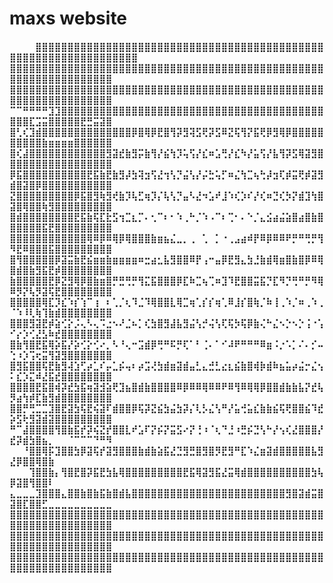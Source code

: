 <html>

<head>
</head>

<body>

<h1>maxs website</h1>
<h4>⠀⠀⠀⠀⣿⣿⣿⣿⣿⣿⣿⣿⣿⣿⣿⣿⣿⣿⣿⣿⣿⣿⣿⣿⣿⣿⣿⣿⣿⣿⣿⣿⣿⣿⣿⣿⣿⣿⣿⣿⣿⣿⣿⣿⣿⣿⣿⣿⣿⣿⣿⣿⣿⣿⣿⣿⣿⣿⣿⣿⣿⣿⣿⣿⣿⣿⣿⣿⣿
⣿⣿⣿⣿⣿⣿⣿⣿⣿⣿⣿⣿⣿⣿⣿⣿⣿⣿⣿⣿⣿⣿⣿⣿⣿⣿⣿⣿⣿⣿⣿⣿⣿⣿⣿⣿⣿⣿⣿⣿⣿⣿⣿⣿⣿⣿⣿⣿⣿⣿⣿⣿⣿⣿⣿⣿⣿⣿⣿⣿⣿⣿⣿⣿⣿
⣿⣿⣿⣿⣿⣿⣿⣿⣿⣿⣿⣿⣿⣿⣿⣿⣿⣿⣿⣿⣿⣿⣿⣿⣿⣿⣿⣿⣿⣿⣿⣿⣿⣿⣿⣿⣿⣿⣿⣿⣿⣿⣿⣿⣿⣿⣿⣿⣿⣿⣿⣿⣿⣿⣿⣿⣿⣿⣿⣿⣿⣿⣿⣿⣿
⠉⠉⠛⠛⠛⠛⣹⣹⣿⣿⣿⣿⣿⣿⣿⣿⣿⣿⣿⣿⣿⣿⣿⣿⣿⣿⣿⣿⣿⣿⣿⣿⣿⣿⣿⣿⣿⣿⣿⣿⣿⣿⣿⣿⣿⣿⣿⣿⣿⣿⣿⣿⣏⣩⣭⣿⣿⣿⣿⣿⣟⣛⣭⣽⣿
⣿⢃⢎⣹⣾⣿⣿⣿⣿⣿⣿⣿⣿⣿⣿⣿⣿⣿⣿⡿⣿⢿⡿⣟⣿⢻⡽⣻⢽⣫⢟⡽⣫⠿⣝⢯⢻⡝⣯⢟⡿⣻⢿⡿⣿⣿⣿⣿⣿⣿⣿⣿⣿⣿⣷⣶⣶⣶⣶⣿⣿⣿⣿⣿⣿
⣿⢎⣼⣿⣿⣿⣿⣿⣿⣿⣿⣿⣿⣿⣿⣻⣽⣞⣷⣻⡭⣷⢻⡜⣮⢳⡹⢥⢫⡜⣎⠶⣡⢛⡜⣎⠳⡜⣥⢫⡜⣧⢻⡽⣫⢿⣽⣻⣿⣿⣿⣿⣿⣿⣿⣿⣿⣿⣿⣿⣿⣿⣿⣿⣿
⡿⣯⣿⣿⣿⣿⣿⣿⣿⣿⣿⣿⣟⣯⣷⣟⣷⣻⡼⣳⢽⣲⢫⣜⢲⢣⡙⣬⢣⡜⡬⣓⢥⡋⠶⣌⢳⣉⢦⢓⡼⣲⢏⡾⣭⢟⡾⣽⣻⣾⣿⣽⣿⡿⣿⣿⣿⣿⣿⣿⣿⣿⣿⣿⣿
⣝⣿⣿⣿⣿⣿⣿⣿⣿⣿⡿⣯⣿⣻⢷⣻⢞⣷⡹⢧⣋⢶⡹⡌⢧⢣⡙⣤⠣⣜⠲⣡⠞⣸⠱⢎⡱⠎⡜⢎⠶⣙⢎⡳⡝⣾⣹⢳⣿⣽⣿⢿⣿⣿⢷⣻⣿⣿⣿⣿⣿⣿⣿⣿⣿
⣿⣾⣿⣿⣿⣿⣿⣿⣿⣿⣟⣯⣷⢯⣏⣗⣫⢲⣉⣆⡉⠄⢂⠉⠆⠂⠱⢀⠓⡈⠱⠠⠉⠆⢉⠂⠄⠑⡈⣄⣪⣴⣬⣵⣿⣴⣿⣷⣿⣿⣿⣿⣿⣿⣯⣟⣿⣿⣿⣿⣿⣿⣿⣿⣿
⣿⣿⣿⣿⣿⣿⣿⣿⣿⣿⣿⣿⢿⠿⡿⠿⢿⡿⢿⣿⣿⣿⣷⣶⣦⣌⣀⡀⢀⠀⢁⠀⡁⠐⢀⣠⣴⠾⡟⠿⡿⠿⠿⠟⡛⠛⢛⡛⢻⠻⣟⠿⣿⣿⣿⣯⣿⣿⣿⣿⣿⣿⣿⣿⣿
⣿⢻⣿⣿⣿⣿⣿⡿⣽⣭⣷⣟⣮⣶⣶⣷⣶⣶⣶⣶⠶⣒⣴⣂⣧⣻⣿⣿⠿⡟⢠⠒⣤⡿⣟⣻⣄⣳⣘⣷⣾⢿⣶⣿⣷⣿⡿⠿⢿⣿⣾⣿⣷⣻⣯⣟⡾⣿⣿⣿⣿⣿⣿⣿⣿
⣷⣿⣿⣿⣿⣿⣟⡿⣝⣻⢿⡿⣿⣷⣶⣿⡛⣛⢛⡛⢻⣍⣯⣿⣿⣿⡿⣏⠷⣉⢦⢉⠶⣹⠹⣟⣿⣿⣭⣯⡙⣏⠻⡙⢛⠛⡛⠻⢿⠿⡻⡝⢧⡻⣽⢯⣟⣿⣿⣿⣿⣿⣿⣿⣿
⣿⣿⣿⣿⣿⢿⣏⡹⣎⠱⡎⢱⠉⢰⠀⠆⢁⡈⢆⠹⣈⠹⢿⣿⣿⣇⢿⣉⢶⢁⡎⡎⢶⢁⠿⣸⡎⣿⢷⡈⠷⢸⢀⠱⡈⠶⢀⠱⢀⠈⠱⠸⢇⢷⢹⣷⣾⣿⣿⣿⣿⣿⣿⣿⣿
⣿⣿⣿⣻⣽⣟⡾⣵⢊⡕⡨⢄⠣⢄⠩⣐⠢⠜⣈⠦⡁⢎⣳⣿⣻⣼⣧⣻⣬⢣⡚⢬⢣⢏⢯⡳⢯⡿⣷⢌⠓⣌⠢⡑⠢⡑⢨⠐⢡⠊⡔⡱⢊⣜⣣⠷⣞⣿⣿⣿⣿⣿⣿⣿⣿
⣿⣷⢻⣿⣟⣯⢿⡵⣯⡜⡵⢊⡕⢊⠔⡀⠣⠘⢄⠒⣩⣾⡿⢛⠛⠯⡛⢏⠁⠃⢈⠄⠁⠊⠼⠟⠛⠛⠛⠿⣶⠨⡐⠡⡁⠌⠄⡊⠤⢑⠰⡱⢩⢖⣭⢻⣽⣻⣿⣿⣿⣿⣿⣿⣿
⣿⣻⣯⣿⣿⢯⣟⣷⣻⢼⣱⢋⡴⣁⠎⡤⣁⡮⢤⠆⡴⣩⢜⣳⣾⣶⣽⣾⣤⣃⣄⣚⣃⣔⣆⣮⣷⣿⢾⡷⣾⠷⣦⣥⡴⣬⡒⣌⢢⠅⣎⡱⣍⠾⣜⣯⣞⣿⣿⣿⣿⣿⣿⣿⣿
⣿⣿⣿⣿⣟⣯⣿⢾⡽⣞⣳⣯⢶⣽⣺⣵⢟⣹⣦⣿⣾⣷⣿⣿⣿⣿⠿⡿⠿⠿⢿⠿⠿⠟⠿⢻⠿⢿⢿⡿⣿⣿⣾⣷⣷⣧⡝⣞⢧⡻⣴⢳⡾⣏⣷⣻⣾⣿⣿⣿⣿⣿⣿⣿⣿
⣿⣿⡛⢛⣉⣉⣹⣿⣟⣽⣳⢯⣟⢮⣽⠏⣾⣿⣿⡿⢯⡽⣝⣮⣳⣬⣳⡽⡌⢇⡣⣌⢣⠛⡜⣥⢚⣥⣎⣷⣷⣮⢯⢟⣿⣿⣮⠹⣞⡵⣫⢗⣻⣽⣾⣽⣿⣿⣿⣿⣿⣿⣿⣿⣿
⠛⠉⣼⣿⣿⣿⣿⢻⣿⣷⣯⡞⡽⢮⣝⡞⣿⣿⣇⠞⣡⠏⡝⡮⡝⣭⣫⠔⡝⢘⠰⠈⢆⠙⣘⠰⣛⡮⣙⢣⠓⡜⢢⢎⣜⣿⣿⣿⡜⣞⡽⣾⣳⣿⣦⡀⠀⠀⠈⠉⠉⠉⠙⠛⠻
⠀⠀⠘⣿⣿⢿⡯⣹⣿⣿⣳⡿⣽⢯⡞⣽⣻⣿⣿⣿⣷⣾⣷⣵⣯⣜⣙⣻⣛⣿⣻⣿⡻⣟⣻⠛⣏⠱⣌⣶⣽⣾⣿⣿⣿⣿⣿⣧⣻⣜⡿⣿⣿⢿⣿⣷⠀⠀⠀⠀⠀⠀⠀⠀⠀
⠀⠀⠀⢹⣿⣿⣷⡄⢻⣿⣟⣿⡽⣯⣟⣳⣧⢿⣿⣿⣿⣿⣿⣿⣿⣿⣿⣟⣯⢿⣽⣻⣯⣜⣭⢿⣾⣿⣿⣿⣿⣿⣿⣿⣿⣿⣿⣳⢧⡿⣽⣿⢻⣿⣿⠇⠀⠀⠀⠀⠀⠀⠀⠀⠀
⣄⣀⣀⣀⣹⣿⣿⣿⣄⣿⣿⣷⣿⣷⣯⣷⣿⣾⣧⣿⣿⣿⣿⣿⣿⣿⣿⣿⣿⣿⣿⣿⣿⣿⣿⣿⣿⣿⣿⣿⣿⣿⣿⣻⣿⣽⣾⣭⣿⣽⣿⣏⣿⣿⣋⣀⣀⣀⣀⣀⣀⣀⣀⣀⣀
⣿⣿⣿⣿⣿⣿⣿⣿⣿⣿⣿⣿⣿⣿⣿⣿⣿⣿⣿⣿⣿⣿⣿⣿⣿⣿⣿⣿⣿⣿⣿⣿⣿⣿⣿⣿⣿⣿⣿⣿⣿⣿⣿⣿⣿⣿⣿⣿⣿⣿⣿⣿⣿⣿⣿⣿⣿⣿⣿⣿⣿⣿⣿⣿⣿
⣿⣿⣿⣿⣿⣿⣿⣿⣿⣿⣿⣿⣿⣿⣿⣿⣿⣿⣿⣿⣿⣿⣿⣿⣿⣿⣿⣿⣿⣿⣿⣿⣿⣿⣿⣿⣿⣿⣿⣿⣿⣿⣿⣿⣿⣿⣿⣿⣿⣿⣿⣿⣿⣿⣿⣿⣿⣿⣿⣿⣿⣿⣿⣿⣿
⣿⣿⣿⣿⣿⣿⣿⣿⣿⣿⣿⣿⣿⣿⣿⣿⣿⣿⣿⣿⣿⣿⣿⣿⣿⣿⣿⣿⣿⣿⣿⣿⣿⣿⣿⣿⣿⣿⣿⣿⣿⣿⣿⣿⣿⣿⣿⣿⣿⣿⣿⣿⣿⣿⣿⣿⣿⣿⣿⣿⣿⣿⣿⣿⣿⠀⠀⠀⠀</h4>


</body>




</html>
